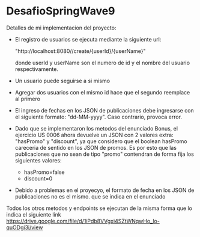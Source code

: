 # DesafioSpringWave9

Detalles de mi implementacion del proyecto:

- El registro de usuarios se ejecuta mediante la siguiente url:
    
    "http://localhost:8080//create/{userId}/{userName}"
    
    donde userId y userName son el numero de id y el nombre del usuario respectivamente.
    
- Un usuario puede seguirse a si mismo
- Agregar dos usuarios con el mismo id hace que el segundo reemplace al primero
- El ingreso de fechas en los JSON de publicaciones debe ingresarse con el siguiente formato: "dd-MM-yyyy". Caso contrario, provoca error.
- Dado que se implementaron los metodos del enunciado Bonus, el ejercicio US 0006 ahora devuelve un JSON con 2 valores extra: "hasPromo" y "discount", ya que considero que el boolean hasPromo careceria de sentido en los JSON de promos. Es por esto que las publicaciones que no sean de tipo "promo" contendran de forma fija los siguientes valores:
  - hasPromo=false
  - discount=0
  
- Debido a problemas en el proyecyo, el formato de fecha en los JSON de publicaciones no es el mismo. que se indica en el enunciado

Todos los otros metodos y endpoints se ejecutan de la misma forma que lo indica el siguiente link
https://drive.google.com/file/d/1iPdb8VVgxi4SZtWNqwHo_lo-quODgi3i/view
